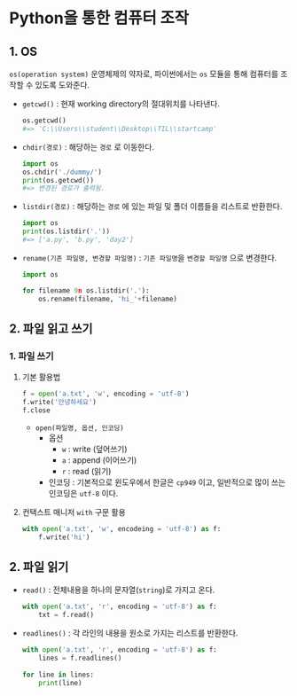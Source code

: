 

# Python을 통한 컴퓨터 조작

## 1. OS

`os(operation system)`  운영체제의 약자로, 파이썬에서는 `os` 모듈을 통해 컴퓨터를 조작할 수 있도록 도와준다.

* `getcwd()` : 현재 working directory의 절대위치를 나타낸다.

  ```python
  os.getcwd()
  #=> 'C:\\Users\\student\\Desktop\\TIL\\startcamp'
  ```

* `chdir(경로)` : 해당하는 `경로` 로 이동한다.

  ```python
  import os
  os.chdir('./dummy/')
  print(os.getcwd())
  #=> 변경된 경로가 출력됨.
  ```

 * `listdir(경로)` : 해당하는 `경로` 에 있는 파일  및 폴더 이름들을 리스트로 반환한다.
   ```python
   import os
   print(os.listdir('.'))
   #=> ['a.py', 'b.py', 'day2']
   ```

* `rename(기존 파일명, 변경할 파일명)` : `기존 파일명`을 `변경할 파일명`   으로 변경한다.

  ```python
  import os
  
  for filename 9n os.listdir('.'):
      os.rename(filename, 'hi_'+filename)
  ```



## 2. 파일 읽고 쓰기

### 1. 파일 쓰기

1. 기본 활용법

   ```python
   f = open('a.txt', 'w', encoding = 'utf-8')
   f.write('안녕하세요')
   f.close
   ```

   * `open(파일명, 옵션, 인코딩)` 
     * 옵션
       * `w` : write (덮어쓰기)
       * `a` : append (이어쓰기)
       * `r` : read (읽기)
     * 인코딩 : 기본적으로 윈도우에서 한글은 `cp949` 이고, 일반적으로 많이 쓰는 인코딩은 `utf-8` 이다.

2. 컨택스트 매니저 `with` 구문 활용

   ```python
   with open('a.txt', 'w', encodeing = 'utf-8') as f:
       f.write('hi')
   ```



## 2. 파일 읽기

* `read()` : 전체내용을 하나의 문자열(`string`)로 가지고 온다.

  ```python
  with open('a.txt', 'r', encoding = 'utf-8') as f:
      txt = f.read()
  ```

* `readlines()` : 각 라인의 내용을 원소로 가지는 리스트를 반환한다.

  ```python
  with open('a.txt', 'r', encoding = 'utf-8') as f:
      lines = f.readlines()
        
  for line in lines:
      print(line)
  ```

  


